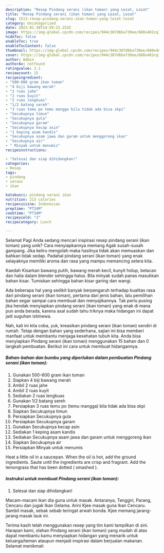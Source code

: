 ```yaml
---
description: "Resep Pindang serani (ikan toman) yang Lezat, Lezat"
title: "Resep Pindang serani (ikan toman) yang Lezat, Lezat"
slug: 1513-resep-pindang-serani-ikan-toman-yang-lezat-lezat
category: Uncategorized
date: 2023-01-30T14:59:23.253Z
image: https://img-global.cpcdn.com/recipes/944c307d6ba730ee/680x482cq70/pindang-serani-ikan-toman-foto-resep-utama.jpg
hideToc: false
enableToc: true
enableTocContent: false
thumbnail: https://img-global.cpcdn.com/recipes/944c307d6ba730ee/680x482cq70/pindang-serani-ikan-toman-foto-resep-utama.jpg
cover: https://img-global.cpcdn.com/recipes/944c307d6ba730ee/680x482cq70/pindang-serani-ikan-toman-foto-resep-utama.jpg
author: Admin
authorAv: notfound
ratingvalue: 3.1
reviewcount: 15
recipeingredient:
- "500-600 gram ikan toman"
- "4 biji bawang merah"
- "2 ruas jahe"
- "2 ruas kuyit"
- "2 ruas lengkuas"
- "1/2 batang sereh"
- "3 ruas temu po temu mangga bila tidak ada bisa skpi"
- "Secukupnya timun"
- "Secukupnya gula"
- "Secukupnya garam"
- "Secukupnya kecap asin"
- "1 keping asam kandis"
- "Secukupnya asam jawa dan garam untuk menggoreng ikan"
- "Secukupnya air"
- " Minyak untuk menumis"
recipeinstructions:

- "Selesai dan siap dihidangkan!"
categories:
- Resep
tags:
- pindang
- serani
- ikan

katakunci: pindang serani ikan 
nutrition: 213 calories
recipecuisine: Indonesian
preptime: "PT24M"
cooktime: "PT34M"
recipeyield: "3"
recipecategory: Lunch

---
```



Selamat Pagi Anda sedang mencari inspirasi resep pindang serani (ikan toman) yang unik? Cara menyiapkannya memang Agak susah-susah gampang. Jika keliru mengolah maka hasilnya tidak akan memuaskan dan bahkan tidak sedap. Padahal pindang serani (ikan toman) yang enak selayaknya memiliki aroma dan rasa yang mampu memancing selera kita.


Kaedah Kisarkan bawang putih, bawang merah kecil, kunyit hidup, belacan dan halia dalam blender sehingga halus. Bila minyak sudah panas masukkan bahan kisar. Tumiskan sehingga bahan kisar garing dan wangi.

Ada beberapa hal yang sedikit banyak berpengaruh terhadap kualitas rasa dari pindang serani (ikan toman), pertama dari jenis bahan, lalu pemilihan bahan segar sampai cara membuat dan menyajikannya. Tak perlu pusing jika hendak menyiapkan pindang serani (ikan toman) yang enak di mana pun anda berada, karena asal sudah tahu triknya maka hidangan ini dapat jadi suguhan istimewa.


Nah, kali ini kita coba, yuk, kreasikan pindang serani (ikan toman) sendiri di rumah. Tetap dengan bahan yang sederhana, sajian ini bisa memberi manfaat untuk membantu menjaga kesehatan tubuh kita. Anda bisa menyiapkan Pindang serani (ikan toman) menggunakan 15 bahan dan 0 langkah pembuatan. Berikut ini cara untuk membuat hidangannya.

<!--inarticleads1-->

##### Bahan-bahan dan bumbu yang diperlukan dalam pembuatan Pindang serani (ikan toman):

1. Gunakan 500-600 gram ikan toman
1. Siapkan 4 biji bawang merah
1. Ambil 2 ruas jahe
1. Ambil 2 ruas kuyit
1. Sediakan 2 ruas lengkuas
1. Gunakan 1/2 batang sereh
1. Persiapkan 3 ruas temu po (temu mangga) bila tidak ada bisa skpi
1. Siapkan Secukupnya timun
1. Persiapkan Secukupnya gula
1. Persiapkan Secukupnya garam
1. Gunakan Secukupnya kecap asin
1. Sediakan 1 keping asam kandis
1. Sediakan Secukupnya asam jawa dan garam untuk menggoreng ikan
1. Siapkan Secukupnya air
1. Persiapkan  Minyak untuk menumis


Heat a little oil in a saucepan. When the oil is hot, add the ground ingredients. Saute until the ingredients are crisp and fragrant. Add the lemongrass that has been dotted ( smashed ). 

<!--inarticleads2-->

##### Instruksi untuk membuat Pindang serani (ikan toman):


1. Selesai dan siap dihidangkan!

Macam-macam ikan dia guna untuk masak. Antaranya, Tenggiri, Parang, Cencaru dan jugak Ikan Gelama. Arini Kjee masak guna Ikan Cencaru. Sambil masak, sebak sebab teringat arwah bonda. Kjee memang jarang-jarang masak lauk ini. 

Terima kasih telah menggunakan resep yang tim kami tampilkan di sini. Harapan kami, olahan Pindang serani (ikan toman) yang mudah di atas dapat membantu kamu menyiapkan hidangan yang menarik untuk keluarga/teman ataupun menjadi inspirasi dalam berjualan makanan. Selamat menikmati
